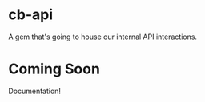 cb-api
================

A gem that's going to house our internal API interactions.


Coming Soon
================
Documentation!
